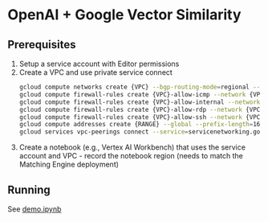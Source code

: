 # OpenAI + Google Vector Similarity

## Prerequisites

1. Setup a service account with Editor permissions
1. Create a VPC and use private service connect
    ```bash
    gcloud compute networks create {VPC} --bgp-routing-mode=regional --subnet-mode=auto --project={PROJECT}
    gcloud compute firewall-rules create {VPC}-allow-icmp --network {VPC} --priority 65534 --project {PROJECT} --allow icmp
    gcloud compute firewall-rules create {VPC}-allow-internal --network {VPC} --priority 65534 --project {PROJECT} --allow all --source-ranges 10.128.0.0/9
    gcloud compute firewall-rules create {VPC}-allow-rdp --network {VPC} --priority 65534 --project {PROJECT} --allow tcp:3389
    gcloud compute firewall-rules create {VPC}-allow-ssh --network {VPC} --priority 65534 --project {PROJECT} --allow tcp:22
    gcloud compute addresses create {RANGE} --global --prefix-length=16 --network={VPC} --purpose=VPC_PEERING --project={PROJECT}
    gcloud services vpc-peerings connect --service=servicenetworking.googleapis.com --network={VPC} --ranges={RANGE} --project={PROJECT}
    ```
1. Create a notebook (e.g., Vertex AI Workbench) that uses the service account and VPC - record the notebook region (needs to match the Matching Engine deployment)

## Running

See [demo.ipynb](demo.ipynb)